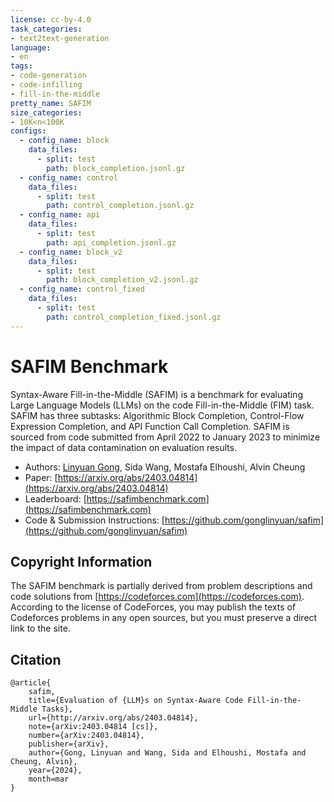 ```yaml
---
license: cc-by-4.0
task_categories:
- text2text-generation
language:
- en
tags:
- code-generation
- code-infilling
- fill-in-the-middle
pretty_name: SAFIM
size_categories:
- 10K<n<100K
configs:
  - config_name: block
    data_files:
      - split: test
        path: block_completion.jsonl.gz
  - config_name: control
    data_files:
      - split: test
        path: control_completion.jsonl.gz
  - config_name: api
    data_files:
      - split: test
        path: api_completion.jsonl.gz
  - config_name: block_v2
    data_files:
      - split: test
        path: block_completion_v2.jsonl.gz
  - config_name: control_fixed
    data_files:
      - split: test
        path: control_completion_fixed.jsonl.gz
---
```


# SAFIM Benchmark

Syntax-Aware Fill-in-the-Middle (SAFIM) is a benchmark for evaluating Large Language Models (LLMs) on
the code Fill-in-the-Middle (FIM) task. SAFIM has three subtasks: Algorithmic Block Completion,
Control-Flow Expression Completion, and API Function Call Completion. SAFIM is sourced from code
submitted from April 2022 to January 2023 to minimize the impact of data contamination on evaluation
results.

- Authors: [Linyuan Gong](https://gonglinyuan.com), Sida Wang, Mostafa Elhoushi, Alvin Cheung
- Paper: [https://arxiv.org/abs/2403.04814](https://arxiv.org/abs/2403.04814)
- Leaderboard: [https://safimbenchmark.com](https://safimbenchmark.com)
- Code & Submission Instructions: [https://github.com/gonglinyuan/safim](https://github.com/gonglinyuan/safim)

## Copyright Information

The SAFIM benchmark is partially derived from problem descriptions and code solutions from
[https://codeforces.com](https://codeforces.com). According to the license of CodeForces, you may publish the texts of
Codeforces problems in any open sources, but you must preserve a direct link to the site.

## Citation

```
@article{
    safim,
    title={Evaluation of {LLM}s on Syntax-Aware Code Fill-in-the-Middle Tasks},
    url={http://arxiv.org/abs/2403.04814},
    note={arXiv:2403.04814 [cs]},
    number={arXiv:2403.04814},
    publisher={arXiv},
    author={Gong, Linyuan and Wang, Sida and Elhoushi, Mostafa and Cheung, Alvin},
    year={2024},
    month=mar
}
```